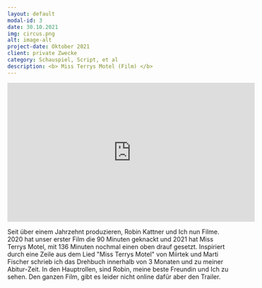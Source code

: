 ```yaml
---
layout: default
modal-id: 3
date: 30.10.2021
img: circus.png
alt: image-alt
project-date: Oktober 2021
client: private Zwecke
category: Schauspiel, Script, et al
description: <b> Miss Terrys Motel (Film) </b>
---
```

<iframe width="560" height="315" src="https://www.youtube.com/embed/1AjGll39VXI?si=VbOxeOl2-5OmvIpq" title="YouTube video player" frameborder="0" allow="accelerometer; encrypted-media;  picture-in-picture; web-share" referrerpolicy="strict-origin-when-cross-origin" allowfullscreen></iframe>

Seit über einem Jahrzehnt produzieren, Robin Kattner und Ich nun Filme. 
2020 hat unser erster Film die 90 Minuten geknackt und 2021 hat Miss Terrys Motel, 
mit 136 Minuten nochmal einen oben drauf gesetzt. Inspiriert durch eine Zeile aus dem Lied "Miss Terrys Motel" 
von Miirtek und Marti Fischer schrieb ich das Drehbuch innerhalb von 3 Monaten und zu meiner Abitur-Zeit. 
In den Hauptrollen, sind Robin, meine beste Freundin und Ich zu sehen.
Den ganzen Film, gibt es leider nicht online dafür aber den Trailer.